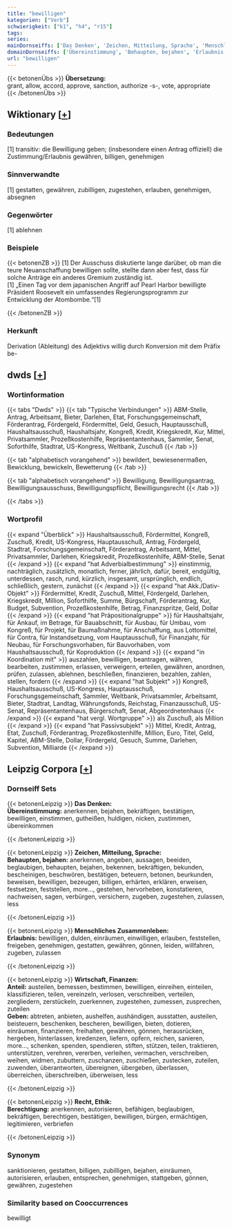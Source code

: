 ```yaml
---
title: "bewilligen"
kategorien: ["Verb"]
schwierigkeit: ["k1", "h4", "r15"]
tags:
series:
mainDornseiffs: ['Das Denken', 'Zeichen, Mitteilung, Sprache', 'Menschliches Zusammenleben', 'Wirtschaft, Finanzen', 'Recht, Ethik']
domainDornseiffs: ['Übereinstimmung', 'Behaupten, bejahen', 'Erlaubnis', 'Anteil', 'Geben', 'Berechtigung']
url: "bewilligen"
---
```


{{< betonenÜbs >}}
**Übersetzung:**  
grant, allow, accord, approve, sanction, authorize -s-, vote, appropriate  
{{< /betonenÜbs >}}

## Wiktionary [[+](https://de.wiktionary.org/wiki/bewilligen)]

### Bedeutungen
[1] transitiv: die Bewilligung geben; (insbesondere einen Antrag offiziell) die Zustimmung/Erlaubnis gewähren, billigen, genehmigen  

### Sinnverwandte
[1] gestatten, gewähren, zubilligen, zugestehen, erlauben, genehmigen, absegnen  

### Gegenwörter
[1] ablehnen  

### Beispiele
{{< betonenZB >}}
[1] Der Ausschuss diskutierte lange darüber, ob man die teure Neuanschaffung bewilligen sollte, stellte dann aber fest, dass für solche Anträge ein anderes Gremium zuständig ist.  
[1] „Einen Tag vor dem japanischen Angriff auf Pearl Harbor bewilligte Präsident Roosevelt ein umfassendes Regierungsprogramm zur Entwicklung der Atombombe.“[1]  

{{< /betonenZB >}}
### Herkunft
Derivation (Ableitung) des Adjektivs willig durch Konversion mit dem Präfix be-  



## dwds [[+](https://www.dwds.de/wb/bewilligen)]

### Wortinformation
{{< tabs "Dwds" >}}
{{< tab "Typische Verbindungen" >}}
ABM-Stelle, Antrag, Arbeitsamt, Bieter, Darlehen, Etat, Forschungsgemeinschaft, Förderantrag, Fördergeld, Fördermittel, Geld, Gesuch, Hauptausschuß, Haushaltsausschuß, Haushaltsjahr, Kongreß, Kredit, Kriegskredit, Kur, Mittel, Privatsammler, Prozeßkostenhilfe, Repräsentantenhaus, Sammler, Senat, Soforthilfe, Stadtrat, US-Kongress, Weltbank, Zuschuß
{{< /tab >}}

{{< tab "alphabetisch vorangehend" >}}
bewildert, bewiesenermaßen, Bewicklung, bewickeln, Bewetterung
{{< /tab >}}

{{< tab "alphabetisch vorangehend" >}}
Bewilligung, Bewilligungsantrag, Bewilligungsausschuss, Bewilligungspflicht, Bewilligungsrecht
{{< /tab >}}

{{< /tabs >}}

### Wortprofil
{{< expand "Überblick" >}} Haushaltsausschuß, Fördermittel, Kongreß, Zuschuß, Kredit, US-Kongress, Hauptausschuß, Antrag, Fördergeld, Stadtrat, Forschungsgemeinschaft, Förderantrag, Arbeitsamt, Mittel, Privatsammler, Darlehen, Kriegskredit, Prozeßkostenhilfe, ABM-Stelle, Senat {{< /expand >}}
{{< expand "hat Adverbialbestimmung" >}} einstimmig, nachträglich, zusätzlich, monatlich, ferner, jährlich, dafür, bereit, endgültig, unterdessen, rasch, rund, kürzlich, insgesamt, ursprünglich, endlich, schließlich, gestern, zunächst {{< /expand >}}
{{< expand "hat Akk./Dativ-Objekt" >}} Fördermittel, Kredit, Zuschuß, Mittel, Fördergeld, Darlehen, Kriegskredit, Million, Soforthilfe, Summe, Bürgschaft, Förderantrag, Kur, Budget, Subvention, Prozeßkostenhilfe, Betrag, Finanzspritze, Geld, Dollar {{< /expand >}}
{{< expand "hat Präpositionalgruppe" >}} für Haushaltsjahr, für Ankauf, im Betrage, für Bauabschnitt, für Ausbau, für Umbau, vom Kongreß, für Projekt, für Baumaßnahme, für Anschaffung, aus Lottomittel, für Contra, für Instandsetzung, vom Hauptausschuß, für Finanzjahr, für Neubau, für Forschungsvorhaben, für Bauvorhaben, vom Haushaltsausschuß, für Koproduktion {{< /expand >}}
{{< expand "in Koordination mit" >}} auszahlen, bewilligen, beantragen, währen, bearbeiten, zustimmen, erlassen, verweigern, erteilen, gewähren, anordnen, prüfen, zulassen, ablehnen, beschließen, finanzieren, bezahlen, zahlen, stellen, fordern {{< /expand >}}
{{< expand "hat Subjekt" >}} Kongreß, Haushaltsausschuß, US-Kongress, Hauptausschuß, Forschungsgemeinschaft, Sammler, Weltbank, Privatsammler, Arbeitsamt, Bieter, Stadtrat, Landtag, Währungsfonds, Reichstag, Finanzausschuß, US-Senat, Repräsentantenhaus, Bürgerschaft, Senat, Abgeordnetenhaus {{< /expand >}}
{{< expand "hat vergl. Wortgruppe" >}} als Zuschuß, als Million {{< /expand >}}
{{< expand "hat Passivsubjekt" >}} Mittel, Kredit, Antrag, Etat, Zuschuß, Förderantrag, Prozeßkostenhilfe, Million, Euro, Titel, Geld, Kapitel, ABM-Stelle, Dollar, Fördergeld, Gesuch, Summe, Darlehen, Subvention, Milliarde {{< /expand >}}

## Leipzig Corpora [[+](https://corpora.uni-leipzig.de/en/res?word=bewilligen&corpusId=deu_newscrawl-public_2018)]

### Dornseiff Sets
{{< betonenLeipzig >}}
**Das Denken:**  
**Übereinstimmung:** anerkennen, bejahen, bekräftigen, bestätigen, bewilligen, einstimmen, gutheißen, huldigen, nicken, zustimmen, übereinkommen  

{{< /betonenLeipzig >}}


{{< betonenLeipzig >}}
**Zeichen, Mitteilung, Sprache:**  
**Behaupten, bejahen:** anerkennen, angeben, aussagen, beeiden, beglaubigen, behaupten, bejahen, bekennen, bekräftigen, bekunden, bescheinigen, beschwören, bestätigen, beteuern, betonen, beurkunden, beweisen, bewilligen, bezeugen, billigen, erhärten, erklären, erweisen, festsetzen, feststellen, more..., gestehen, hervorheben, konstatieren, nachweisen, sagen, verbürgen, versichern, zugeben, zugestehen, zulassen, less  

{{< /betonenLeipzig >}}


{{< betonenLeipzig >}}
**Menschliches Zusammenleben:**  
**Erlaubnis:** bewilligen, dulden, einräumen, einwilligen, erlauben, feststellen, freigeben, genehmigen, gestatten, gewähren, gönnen, leiden, willfahren, zugeben, zulassen  

{{< /betonenLeipzig >}}


{{< betonenLeipzig >}}
**Wirtschaft, Finanzen:**  
**Anteil:** austeilen, bemessen, bestimmen, bewilligen, einreihen, einteilen, klassifizieren, teilen, vereinzeln, verlosen, verschreiben, verteilen, zergliedern, zerstückeln, zuerkennen, zugestehen, zumessen, zusprechen, zuteilen  
**Geben:** abtreten, anbieten, aushelfen, aushändigen, ausstatten, austeilen, beisteuern, beschenken, bescheren, bewilligen, bieten, dotieren, einräumen, finanzieren, freihalten, gewähren, gönnen, herausrücken, hergeben, hinterlassen, kredenzen, liefern, opfern, reichen, sanieren, more..., schenken, spenden, spendieren, stiften, stützen, teilen, traktieren, unterstützen, verehren, vererben, verleihen, vermachen, verschreiben, weihen, widmen, zubuttern, zuschanzen, zuschießen, zustecken, zuteilen, zuwenden, überantworten, übereignen, übergeben, überlassen, überreichen, überschreiben, überweisen, less  

{{< /betonenLeipzig >}}


{{< betonenLeipzig >}}
**Recht, Ethik:**  
**Berechtigung:** anerkennen, autorisieren, befähigen, beglaubigen, bekräftigen, berechtigen, bestätigen, bewilligen, bürgen, ermächtigen, legitimieren, verbriefen  

{{< /betonenLeipzig >}}

### Synonym
sanktionieren, gestatten, billigen, zubilligen, bejahen, einräumen, autorisieren, erlauben, entsprechen, genehmigen, stattgeben, gönnen, gewähren, zugestehen


### Similarity based on Cooccurrences
bewilligt

